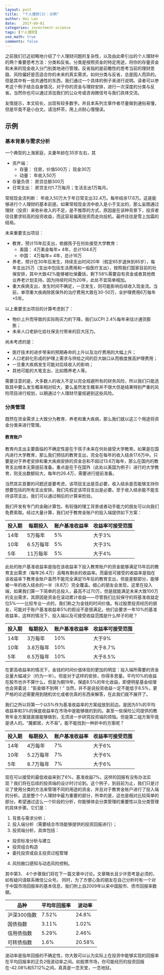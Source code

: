 ```yaml
---
layout: post
title:  "个人理财(3)：示例"
author: Hai Lan
date:   2017-09-01
categories: investment-science
tags: [个人理财]
use_math: true
comments: false
---
```


之前我们已近初略地介绍了个人理财问题的复杂性，以及由此牵引出的个人理财中的两个重要思考方法：分类和反省。分类是按照资金的特定用途，将你的存量资金和未来的现金收入分门别类地进行管理。反省指的是前瞻性的思考当前的理财思路、风险偏好是否适合你的未来的真实需求。如何分类与反省，总是因人而异的。但是其中有一些共通性的东西，我们通过一个具体的例子来进行说明。读者可以参考这个例子结合自身情况，对于你的资金与理财安排，进行一次深度的分类与反省。当然你也可以通过添加我们的公众号或咨询微信号与我们具体交流。

友情提示，本文较长，出现有较多数字。并且本系列文章作者尽量做到通俗易懂，但是毕竟不是小白文。请泡杯茶，用上点耐心慢慢读。

## 示例
### 基本背景与需求分析
一个典型的上海家庭，夫妻年龄在35岁左右，其
* 资产端：
  + 存量： 住房，价值500万； 现金30万
  + 动量： 年收入50万
* 存量负债： 房贷总额300万
* 日常支出： 房贷支付1.7万每月；生活支出1万每月。

常规现金流判断： 年收入50万大于年日常支出32.4万。每年结余17.6万。这是能够进行个人理财的基本前提。如果常规现金流中收入是小于支出的，那么妄图通过理财（投资）来弥补收入的不足，是不推荐的方式，原因是在该种背景下，投资者往往要求较高的投资收益，而这容易偏离投资而走向投机，最终往往是雪上加霜的结局。

未来重要支出项目：

* 教育，预计15年后支出，依据孩子在何处接受大学教育：
  + 美国： 4万美金每年× 4年，总计104.6万
  + 中国： 4万每年× 4年，总计16万
* 养老，预计在30年后发生，持续支出时间20年（假定65岁退休到85岁），每年支出25万（支出中包括生活费用和一般医疗支出），按照我们国家目前的社保安排，其中大致42%能够被社保囊括，剩下58%需要自有资金或者其他商业养老计划支持。因为持续时间为20年，此处不宜简单相加。
* 重大疾病支出，发生时间不确定，一旦发生，则可能影响后续收入现金流。当前，单项重大疾病除医保外的治疗费用大致在30-50万，全护理费用6万每年×5年。

以上重要支出项目的计算考虑到了：
* 物价上升而导致的实际购买力的下降，我们以CPI 2.4%每年来估计通货膨胀；
* 未来人口老龄化给社保支付带来的巨大压力。

尚未考虑的是：
* 医疗技术的进步带来的预期寿命的上升以及治疗费用的大幅上升；
* 人口老龄化形成的护理上需求与供给之间的巨大缺口从而极度推高护理费用；
* 一旦重大疾病发生可能对后续收入的影响；
* 其他可能的大笔支出，比如赡养老人等。

需要注意的是，大多数人的收入不足以完全规避所有的财务风险，所以我们只能选取其中要么发生概率相对较大，要么虽然发生概率并不很大但是结果特别严重的风险项目进行规划，以期通过个人理财尽量规避到这些风险。

### 分类管理
既然在资金需求上大致分为教育、养老和重大疾病，那么我们就以这三个用途将资金分类来进行管理。
#### 教育账户
教育内支出主要面临的不确定性是在于孩子未来在何处接受大学教育。如果是在国内进行大学教育，那么我们预估的教育支出，完全在每年的收入结余17.6万中。只要是对于养老安排和重大疾病安排的资金总和不超过13.6万每年，那么在国内的教育支出根本无需提前准备。重点是在于在国外（此处以美国为例子）进行的大学教育，则支出数额较大，每年约26.4万，需要进行提前准备。

当然其实首要的问题还是要考虑，该项目支出是否必要，收入结余是否能够支持你想要包括的所有支出安排。我们先假定该项目支出是必要。至于收入结余能不能支持该项支出，我们可以通过稍后的计算来检验。

我们开发有专门的金融计算包，有较强的理工背景或者动手能力的朋友可以向我们免费索取。经过大量计算，我们对于教育金账户的投入端提供如下方案：

投入期 | 每期投入 | 账户基准收益率 | 收益率可接受范围
------|---------|-------------|---------------
14年   | 5万每年  |    5%       |   大于3%
10年   | 6.5万每年|    5%       |   大于3%
5年    | 11万每年 |    5%       |   大于4%

此处的账户基准收益率是指在该收益率下投入教育账户的资金能够满足15年后的教育支出需求（每年26.4万）且略有剩余的收益率。而最低可接受的收益率是指在该收益率下教育金账户虽然不能完全满足15年后的教育支出，但是差额部分，能够被一年的收入结余的一半（8.8万）完全覆盖。细心的朋友会发现，这里在投入端，如果我们算一下简单的总投入，最高不过70万，但是就能满足未来大致100万的支出需求，其原因是资金在滚动累计收益——尽管我们比较保守的将基准收益定位5%——比较专业一点的，我们称之为金钱的时间价值。有过股票投资经历的朋友，可能对于账户基准收益率5%的假设不是很满足。他们会要求一年10%的基准收益率，这样的情况下，投入端以及可接受收益范围是什么样子的呢？

投入期 | 每期投入 | 账户基准收益率 | 收益率可接受范围
------|---------|-------------|---------------
14年   | 3万每年  |    10%       |   大于9%
10年   | 3.8万每年|    10%       |   大于8.7%
5年    | 6.5万每年 |   10%       |   大于8.5%

在更高收益率的情况下，金钱的时间价值体现的更加的明显：投入端所需要的资金总量大幅减少（约为一半）。但是对于这样的安排，你得多思量。平均10%的收益在股市也许不算什么，但是为期19年，保底8.5%的年化收益，即便明星基金经理也会哭着说：“臣妾做不到啊！” 当然，并不是说投资收益一定不能低于8.5%，更严格的论述需要用到随机优化或者仿真的东西来解答，在此我们就不展开了。

我们之所以将第一个以5%作为基准收益率的方案组放到前边。是因为5%的平均收益率和3%的保底收益率在市场中是能够做的到的。甚至一些保险公司提供的教育年金方案就直接能够做到，无须进一步研究投资端的烦恼。但是第二组方案毕竟是诱人的。“魔都居，大不易”。能不能找到一种折中的方案呢？

投入期 | 每期投入 | 账户基准收益率 | 收益率可接受范围
------|---------|-------------|---------------
14年   | 4万每年  |    7%       |   大于6%
10年   | 5.2万每年|    7%       |   大于6%
5年    | 8.7万每年 |    7%       |   大于6%

现在可以接受的最低收益来到了6%，基准收益7%。这样的回报有没有办法实现？我们将在后续的投资端的设计时讨论到。这个例子，到目前为止，我们只是讨论了使用分类的方法来管理不同的用途的资金，并且对于教育金账户进行了投入端的分析。这是整个个人理财中最为重要的部分，所幸的是，这也是相对比较简单的部分。希望通过这么一个阶段的分析，你能够体会分类管理的重要性以及分类管理的具体步骤。它们是：
1. 背景与需求分析；
2. 投入端分析（需要结合市场能够提供的投资回报进行）；
3. 投资端分析，具体包括：
  + 投资标准分析与建立
  + 投资组合构造
  + 委托投资或自主投资过程管理
4. 风险敞口感知与动态风险控制。

其中第3、 4个步骤我们将在下一篇文章中讨论。文章略长且少许思考是必须的，如有疑问请联系微信公众号。
同时，为了方便心急的朋友在自己分析时有一个对于中国市场回报率的基本信息，我们附上自2009年以来中国股市、债市回报率数据。

品种 |  平均年回报率 | 波动率
-----|-------------|--------
沪深300指数| 7.52%  | 24.8%
国债指数   | 3.11%  | 1.02%
信用债指数 | 5.29%  | 2.46%
可转债指数 | 1.6%   | 20.58%

波动率是指年回报的不确定性，你大致可以认为实际上在投资中能够实现的回报率在平均回报率的正负2倍波动率之间。如股票市场，你可能经历的投资回报在-42.08%和57.12%之间。真真是一念天堂，一念地狱。
